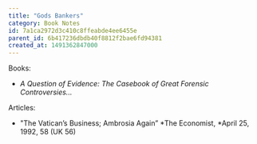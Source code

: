 ```yaml
---
title: "Gods Bankers"
category: Book Notes
id: 7a1ca2972d3c410c8ffeabde4ee6455e
parent_id: 6b417236dbdb40f8812f2bae6fd94381
created_at: 1491362847000
---
```


Books:

- *A Question of Evidence: The Casebook of Great Forensic Controversies...*

Articles:

- "The Vatican’s Business; Ambrosia Again” *The Economist, *April 25, 1992, 58 (UK 56)
    